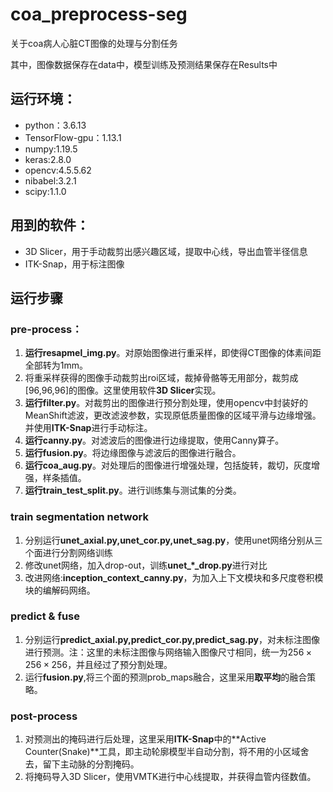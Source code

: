 # coa_preprocess-seg
关于coa病人心脏CT图像的处理与分割任务  

其中，图像数据保存在data中，模型训练及预测结果保存在Results中

## 运行环境：
- python：3.6.13 
- TensorFlow-gpu：1.13.1
- numpy:1.19.5
- keras:2.8.0
- opencv:4.5.5.62
- nibabel:3.2.1
- scipy:1.1.0

## 用到的软件：
- 3D Slicer，用于手动裁剪出感兴趣区域，提取中心线，导出血管半径信息
- ITK-Snap，用于标注图像

## 运行步骤
### pre-process：
1. **运行resapmel_img.py**。对原始图像进行重采样，即使得CT图像的体素间距全部转为1mm。
2. 将重采样获得的图像手动裁剪出roi区域，裁掉骨骼等无用部分，裁剪成[96,96,96]的图像。这里使用软件**3D Slicer**实现。
3. **运行filter.py**。对裁剪出的图像进行预分割处理，使用opencv中封装好的MeanShift滤波，更改滤波参数，实现原低质量图像的区域平滑与边缘增强。并使用**ITK-Snap**进行手动标注。
3. **运行canny.py**。对滤波后的图像进行边缘提取，使用Canny算子。
4. **运行fusion.py**。将边缘图像与滤波后的图像进行融合。
5. **运行coa_aug.py**。对处理后的图像进行增强处理，包括旋转，裁切，灰度增强，样条插值。
6. **运行train_test_split.py**。进行训练集与测试集的分类。

### train segmentation network
1. 分别运行**unet_axial.py,unet_cor.py,unet_sag.py**，使用unet网络分别从三个面进行分割网络训练
2. 修改unet网络，加入drop-out，训练**unet_*_drop.py**进行对比
3. 改进网络:**inception_context_canny.py**，为加入上下文模块和多尺度卷积模块的编解码网络。

### predict & fuse
1. 分别运行**predict_axial.py,predict_cor.py,predict_sag.py**，对未标注图像进行预测。注：这里的未标注图像与网络输入图像尺寸相同，统一为$256 \times 256\times 256$，并且经过了预分割处理。
2. 运行**fusion.py**,将三个面的预测prob_maps融合，这里采用**取平均**的融合策略。

### post-process
1. 对预测出的掩码进行后处理，这里采用**ITK-Snap**中的**Active Counter(Snake)**工具，即主动轮廓模型半自动分割，将不用的小区域舍去，留下主动脉的分割掩码。
2. 将掩码导入3D Slicer，使用VMTK进行中心线提取，并获得血管内径数值。
